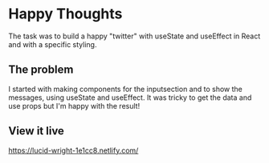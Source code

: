 # Happy Thoughts

The task was to build a  happy "twitter" with useState and useEffect in React and with a specific styling.

## The problem

I started with making components for the inputsection and to show the messages, using useState and useEffect. It was tricky to get the data and use props but I'm happy with the result!

## View it live

https://lucid-wright-1e1cc8.netlify.com/
